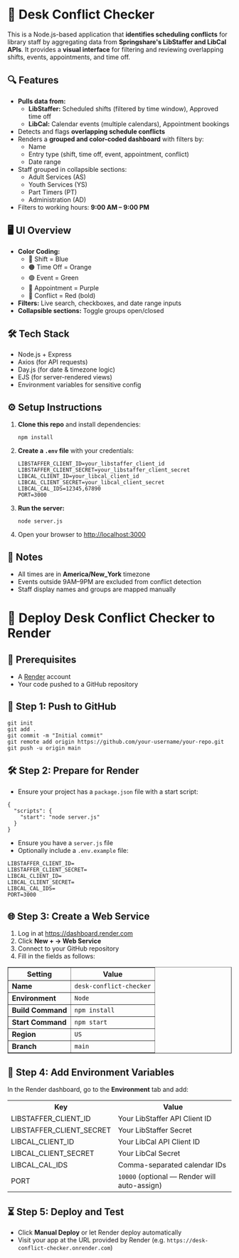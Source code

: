 <!DOCTYPE html>
<html lang="en">
<head>
  <meta charset="UTF-8">
  
<body>

  <h1>🧭 Desk Conflict Checker</h1>

  <p>
    This is a Node.js-based application that <strong>identifies scheduling conflicts</strong> for library staff by aggregating data from 
    <strong>Springshare's LibStaffer and LibCal APIs</strong>. It provides a <strong>visual interface</strong> for filtering and reviewing overlapping shifts, events, appointments, and time off.
  </p>

  <h2>🔍 Features</h2>
  <ul>
    <li><strong>Pulls data from:</strong>
      <ul>
        <li><strong>LibStaffer:</strong> Scheduled shifts (filtered by time window), Approved time off</li>
        <li><strong>LibCal:</strong> Calendar events (multiple calendars), Appointment bookings</li>
      </ul>
    </li>
    <li>Detects and flags <strong>overlapping schedule conflicts</strong></li>
    <li>Renders a <strong>grouped and color-coded dashboard</strong> with filters by:
      <ul>
        <li>Name</li>
        <li>Entry type (shift, time off, event, appointment, conflict)</li>
        <li>Date range</li>
      </ul>
    </li>
    <li>Staff grouped in collapsible sections:
      <ul>
        <li>Adult Services (AS)</li>
        <li>Youth Services (YS)</li>
        <li>Part Timers (PT)</li>
        <li>Administration (AD)</li>
      </ul>
    </li>
    <li>Filters to working hours: <strong>9:00 AM – 9:00 PM</strong></li>
  </ul>

  <h2>🖥️ UI Overview</h2>
  <ul>
    <li><strong>Color Coding:</strong>
      <ul>
        <li>💙 Shift = Blue</li>
        <li>🟠 Time Off = Orange</li>
        <li>🟢 Event = Green</li>
        <li>💜 Appointment = Purple</li>
        <li>🔴 Conflict = Red (bold)</li>
      </ul>
    </li>
    <li><strong>Filters:</strong> Live search, checkboxes, and date range inputs</li>
    <li><strong>Collapsible sections:</strong> Toggle groups open/closed</li>
  </ul>

  <h2>🛠️ Tech Stack</h2>
  <ul>
    <li>Node.js + Express</li>
    <li>Axios (for API requests)</li>
    <li>Day.js (for date & timezone logic)</li>
    <li>EJS (for server-rendered views)</li>
    <li>Environment variables for sensitive config</li>
  </ul>

  <h2>⚙️ Setup Instructions</h2>
  <ol>
    <li><strong>Clone this repo</strong> and install dependencies:
      <pre><code>npm install</code></pre>
    </li>
    <li><strong>Create a <code>.env</code> file</strong> with your credentials:
      <pre><code>LIBSTAFFER_CLIENT_ID=your_libstaffer_client_id
LIBSTAFFER_CLIENT_SECRET=your_libstaffer_client_secret
LIBCAL_CLIENT_ID=your_libcal_client_id
LIBCAL_CLIENT_SECRET=your_libcal_client_secret
LIBCAL_CAL_IDS=12345,67890
PORT=3000</code></pre>
    </li>
    <li><strong>Run the server:</strong>
      <pre><code>node server.js</code></pre>
    </li>
    <li>Open your browser to <a href="http://localhost:3000">http://localhost:3000</a></li>
  </ol>

  <h2>📎 Notes</h2>
  <ul>
    <li>All times are in <strong>America/New_York</strong> timezone</li>
    <li>Events outside 9AM–9PM are excluded from conflict detection</li>
    <li>Staff display names and groups are mapped manually</li>
  </ul>

 <h1>🚀 Deploy Desk Conflict Checker to Render</h1>

  <div class="section">
    <h2>📝 Prerequisites</h2>
    <ul>
      <li>A <a href="https://render.com" target="_blank">Render</a> account</li>
      <li>Your code pushed to a GitHub repository</li>
    </ul>
  </div>

  <div class="section">
    <h2>🔧 Step 1: Push to GitHub</h2>
    <pre><code>git init
git add .
git commit -m "Initial commit"
git remote add origin https://github.com/your-username/your-repo.git
git push -u origin main</code></pre>
  </div>

  <div class="section">
    <h2>🛠️ Step 2: Prepare for Render</h2>
    <ul>
      <li>Ensure your project has a <code>package.json</code> file with a start script:</li>
    </ul>
    <pre><code>{
  "scripts": {
    "start": "node server.js"
  }
}</code></pre>
    <ul>
      <li>Ensure you have a <code>server.js</code> file</li>
      <li>Optionally include a <code>.env.example</code> file:</li>
    </ul>
    <pre><code>LIBSTAFFER_CLIENT_ID=
LIBSTAFFER_CLIENT_SECRET=
LIBCAL_CLIENT_ID=
LIBCAL_CLIENT_SECRET=
LIBCAL_CAL_IDS=
PORT=3000</code></pre>
  </div>

  <div class="section">
<h2>🌐 Step 3: Create a Web Service</h2>
<ol>
  <li>Log in at <a href="https://dashboard.render.com" target="_blank">https://dashboard.render.com</a></li>
  <li>Click <strong>New + → Web Service</strong></li>
  <li>Connect to your GitHub repository</li>
  <li>Fill in the fields as follows:</li>
</ol>

<table border="1" cellspacing="0" cellpadding="6">
  <thead>
    <tr>
      <th>Setting</th>
      <th>Value</th>
    </tr>
  </thead>
  <tbody>
    <tr>
      <td><strong>Name</strong></td>
      <td><code>desk-conflict-checker</code></td>
    </tr>
    <tr>
      <td><strong>Environment</strong></td>
      <td><code>Node</code></td>
    </tr>
    <tr>
      <td><strong>Build Command</strong></td>
      <td><code>npm install</code></td>
    </tr>
    <tr>
      <td><strong>Start Command</strong></td>
      <td><code>npm start</code></td>
    </tr>
    <tr>
      <td><strong>Region</strong></td>
      <td><code>US</code></td>
    </tr>
    <tr>
      <td><strong>Branch</strong></td>
      <td><code>main</code></td>
    </tr>
  </tbody>
</table>


  </div>

  <div class="section">
    <h2>🔐 Step 4: Add Environment Variables</h2>
    <p>In the Render dashboard, go to the <strong>Environment</strong> tab and add:</p>
    <table>
      <tr><th>Key</th><th>Value</th></tr>
      <tr><td>LIBSTAFFER_CLIENT_ID</td><td>Your LibStaffer API Client ID</td></tr>
      <tr><td>LIBSTAFFER_CLIENT_SECRET</td><td>Your LibStaffer Secret</td></tr>
      <tr><td>LIBCAL_CLIENT_ID</td><td>Your LibCal API Client ID</td></tr>
      <tr><td>LIBCAL_CLIENT_SECRET</td><td>Your LibCal Secret</td></tr>
      <tr><td>LIBCAL_CAL_IDS</td><td>Comma-separated calendar IDs</td></tr>
      <tr><td>PORT</td><td><code>10000</code> (optional — Render will auto-assign)</td></tr>
    </table>
  </div>

  <div class="section">
    <h2>⏳ Step 5: Deploy and Test</h2>
    <ul>
      <li>Click <strong>Manual Deploy</strong> or let Render deploy automatically</li>
      <li>Visit your app at the URL provided by Render (e.g. <code>https://desk-conflict-checker.onrender.com</code>)</li>
    </ul>
  </div>

</body>
</html>
